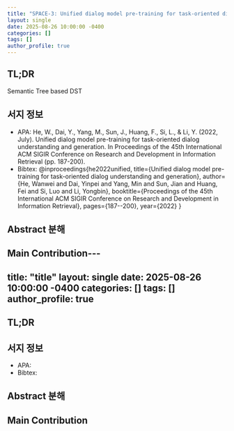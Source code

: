 ```yaml
---
title: "SPACE-3: Unified dialog model pre-training for task-oriented dialog understanding and generation"
layout: single
date: 2025-08-26 10:00:00 -0400
categories: []
tags: []
author_profile: true
---
```

## TL;DR
Semantic Tree based DST

## 서지 정보
- APA: He, W., Dai, Y., Yang, M., Sun, J., Huang, F., Si, L., & Li, Y. (2022, July). Unified dialog model pre-training for task-oriented dialog understanding and generation. In Proceedings of the 45th International ACM SIGIR Conference on Research and Development in Information Retrieval (pp. 187-200).
- Bibtex: @inproceedings{he2022unified,
  title={Unified dialog model pre-training for task-oriented dialog understanding and generation},
  author={He, Wanwei and Dai, Yinpei and Yang, Min and Sun, Jian and Huang, Fei and Si, Luo and Li, Yongbin},
  booktitle={Proceedings of the 45th International ACM SIGIR Conference on Research and Development in Information Retrieval},
  pages={187--200},
  year={2022}
}
## Abstract 분해

## Main Contribution---
title: "title"
layout: single
date: 2025-08-26 10:00:00 -0400
categories: []
tags: []
author_profile: true
---
## TL;DR

## 서지 정보
- APA: 
- Bibtex: 
## Abstract 분해

## Main Contribution